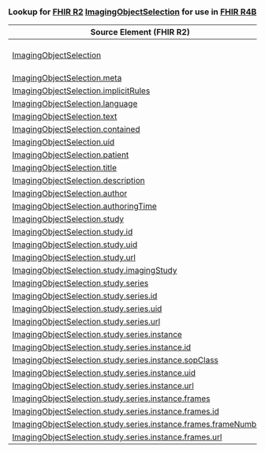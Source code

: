 ### Lookup for [FHIR R2](https://hl7.org/fhir/DSTU2/) [ImagingObjectSelection](https://hl7.org/fhir/DSTU2/ImagingObjectSelection.html) for use in [FHIR R4B](https://hl7.org/fhir/R4B/)

| Source Element (FHIR R2) | Usage | Target |
| -------------- | ----- | ------ |
| [ImagingObjectSelection](https://hl7.org/fhir/DSTU2/ImagingObjectSelection.html#resource) | `UseExtension` | [http://hl7.org/fhir/1.0/StructureDefinition/extension-ImagingObjectSelection](StructureDefinition-ext-R2-ImagingObjectSelection.html) |
| [ImagingObjectSelection.meta](https://hl7.org/fhir/DSTU2/ImagingObjectSelection.html#resource) | `UseBasicElement` | [Resource.meta](https://hl7.org/fhir/R4B/Resource.html#resource) |
| [ImagingObjectSelection.implicitRules](https://hl7.org/fhir/DSTU2/ImagingObjectSelection.html#resource) | `UseBasicElement` | [Resource.implicitRules](https://hl7.org/fhir/R4B/Resource.html#resource) |
| [ImagingObjectSelection.language](https://hl7.org/fhir/DSTU2/ImagingObjectSelection.html#resource) | `UseBasicElement` | [Resource.language](https://hl7.org/fhir/R4B/Resource.html#resource) |
| [ImagingObjectSelection.text](https://hl7.org/fhir/DSTU2/ImagingObjectSelection.html#resource) | `UseBasicElement` | [DomainResource.text](https://hl7.org/fhir/R4B/DomainResource.html#resource) |
| [ImagingObjectSelection.contained](https://hl7.org/fhir/DSTU2/ImagingObjectSelection.html#resource) | `UseBasicElement` | [DomainResource.contained](https://hl7.org/fhir/R4B/DomainResource.html#resource) |
| [ImagingObjectSelection.uid](https://hl7.org/fhir/DSTU2/ImagingObjectSelection.html#resource) | `UseExtensionFromAncestor` | - |
| [ImagingObjectSelection.patient](https://hl7.org/fhir/DSTU2/ImagingObjectSelection.html#resource) | `UseExtensionFromAncestor` | - |
| [ImagingObjectSelection.title](https://hl7.org/fhir/DSTU2/ImagingObjectSelection.html#resource) | `UseExtensionFromAncestor` | - |
| [ImagingObjectSelection.description](https://hl7.org/fhir/DSTU2/ImagingObjectSelection.html#resource) | `UseExtensionFromAncestor` | - |
| [ImagingObjectSelection.author](https://hl7.org/fhir/DSTU2/ImagingObjectSelection.html#resource) | `UseBasicElement` | [Basic.author](https://hl7.org/fhir/R4B/Basic.html#resource) |
| [ImagingObjectSelection.authoringTime](https://hl7.org/fhir/DSTU2/ImagingObjectSelection.html#resource) | `UseExtensionFromAncestor` | - |
| [ImagingObjectSelection.study](https://hl7.org/fhir/DSTU2/ImagingObjectSelection.html#resource) | `UseExtensionFromAncestor` | - |
| [ImagingObjectSelection.study.id](https://hl7.org/fhir/DSTU2/ImagingObjectSelection.html#resource) | `UseExtensionFromAncestor` | - |
| [ImagingObjectSelection.study.uid](https://hl7.org/fhir/DSTU2/ImagingObjectSelection.html#resource) | `UseExtensionFromAncestor` | - |
| [ImagingObjectSelection.study.url](https://hl7.org/fhir/DSTU2/ImagingObjectSelection.html#resource) | `UseExtensionFromAncestor` | - |
| [ImagingObjectSelection.study.imagingStudy](https://hl7.org/fhir/DSTU2/ImagingObjectSelection.html#resource) | `UseExtensionFromAncestor` | - |
| [ImagingObjectSelection.study.series](https://hl7.org/fhir/DSTU2/ImagingObjectSelection.html#resource) | `UseExtensionFromAncestor` | - |
| [ImagingObjectSelection.study.series.id](https://hl7.org/fhir/DSTU2/ImagingObjectSelection.html#resource) | `UseExtensionFromAncestor` | - |
| [ImagingObjectSelection.study.series.uid](https://hl7.org/fhir/DSTU2/ImagingObjectSelection.html#resource) | `UseExtensionFromAncestor` | - |
| [ImagingObjectSelection.study.series.url](https://hl7.org/fhir/DSTU2/ImagingObjectSelection.html#resource) | `UseExtensionFromAncestor` | - |
| [ImagingObjectSelection.study.series.instance](https://hl7.org/fhir/DSTU2/ImagingObjectSelection.html#resource) | `UseExtensionFromAncestor` | - |
| [ImagingObjectSelection.study.series.instance.id](https://hl7.org/fhir/DSTU2/ImagingObjectSelection.html#resource) | `UseExtensionFromAncestor` | - |
| [ImagingObjectSelection.study.series.instance.sopClass](https://hl7.org/fhir/DSTU2/ImagingObjectSelection.html#resource) | `UseExtensionFromAncestor` | - |
| [ImagingObjectSelection.study.series.instance.uid](https://hl7.org/fhir/DSTU2/ImagingObjectSelection.html#resource) | `UseExtensionFromAncestor` | - |
| [ImagingObjectSelection.study.series.instance.url](https://hl7.org/fhir/DSTU2/ImagingObjectSelection.html#resource) | `UseExtensionFromAncestor` | - |
| [ImagingObjectSelection.study.series.instance.frames](https://hl7.org/fhir/DSTU2/ImagingObjectSelection.html#resource) | `UseExtensionFromAncestor` | - |
| [ImagingObjectSelection.study.series.instance.frames.id](https://hl7.org/fhir/DSTU2/ImagingObjectSelection.html#resource) | `UseExtensionFromAncestor` | - |
| [ImagingObjectSelection.study.series.instance.frames.frameNumbers](https://hl7.org/fhir/DSTU2/ImagingObjectSelection.html#resource) | `UseExtensionFromAncestor` | - |
| [ImagingObjectSelection.study.series.instance.frames.url](https://hl7.org/fhir/DSTU2/ImagingObjectSelection.html#resource) | `UseExtensionFromAncestor` | - |
